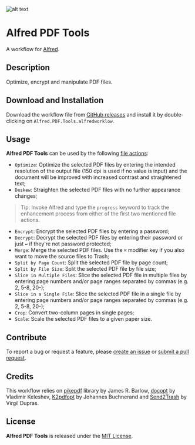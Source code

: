 ![alt text](src/icon.png)

# Alfred PDF Tools

A workflow for [Alfred][1].

## Description

Optimize, encrypt and manipulate PDF files.

## Download and Installation

Download the workflow file from [GitHub releases][2] and install it by double-clicking on `Alfred.PDF.Tools.alfredworklow`.

## Usage

**Alfred PDF Tools** can be used by the following [file actions][3]:

* `Optimize`: Optimize the selected PDF files by entering the intended resolution of the output file (150 dpi is used if no value is input) and the document will be improved with increased contrast and straightened text;
* `Deskew`: Straighten the selected PDF files with no further appearance changes;

> Tip: Invoke Alfred and type the `progress` keyword to track the enhancement process from either of the first two mentioned file actions.

* `Encrypt`: Encrypt the selected PDF files by entering a password;
* `Decrypt`: Decrypt the selected PDF files by entering their password or just `↩` if they're not password protected;
* `Merge`: Merge the selected PDF files. Use the `⌘` modifier key if you also want to move the source files to Trash;
* `Split by Page Count`: Split the selected PDF file by page count;
* `Split by File Size`: Split the selected PDF file by file size;
* `Slice in Multiple Files`: Slice the selected PDF file in multiple files by entering page numbers and/or page ranges separated by commas (e.g. 2, 5-8, 20-);
* `Slice in a Single File`: Slice the selected PDF file in a single file by entering page numbers and/or page ranges separated by commas (e.g. 2, 5-8, 20-);
* `Crop`: Convert two-column pages in single pages;
* `Scale`: Scale the selected PDF files to a given paper size.

## Contribute

To report a bug or request a feature, please [create an issue][4] or [submit a pull request][5].

## Credits

This workflow relies on [pikepdf][6] library by James R. Barlow, [docopt][7] by  Vladimir Keleshev, [K2pdfopt][8] by Johannes Buchnerand and [Send2Trash][9] by Virgil Dupras.

## License

**Alfred PDF Tools** is released under the [MIT License][10].

[1]:http://www.alfredapp.com/
[2]:https://github.com/xilopaint/alfred-pdf-tools/releases/latest
[3]:https://www.alfredapp.com/blog/tips-and-tricks/file-actions-from-alfred-or-finder/
[4]:https://github.com/xilopaint/alfred-pdf-tools/issues
[5]:https://github.com/xilopaint/alfred-pdf-tools/pulls
[6]:https://github.com/pikepdf/pikepdf
[7]:https://github.com/docopt/docopt
[8]:http://www.willus.com/k2pdfopt/
[9]:https://github.com/hsoft/send2trash
[10]:https://opensource.org/licenses/MIT
